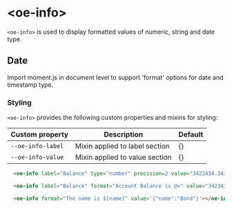 # \<oe-info\>

`<oe-info>` is used to display formatted values of numeric, string and date type.

## Date
Import moment.js in document level to support 'format' options for date and timestamp type.

### Styling

`<oe-info>` provides the following custom properties and mixins for styling:

Custom property | Description | Default
----------------|-------------|----------
`--oe-info-label` | Mixin applied to label section | {}
`--oe-info-value` | Mixin applied to value section | {}

```html
  <oe-info label="Balance" type="number" precision=2 value="3423434.34324"></oe-info>

  <oe-info label="Balance" format="Account Balance is @v" value="3423434.34324"></oe-info>

  <oe-info format="The name is $[name]" value='{"name":"Bond"}'></oe-info>
```
